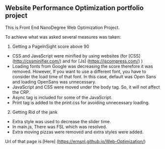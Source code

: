 ## Website Performance Optimization portfolio project

This is Front End NanoDegree Web Optimization Project.

To achieve what was asked several measures was taken:

1. Getting a PageInSight score above 90
 * CSS and JavaScript were minified by using websites (for [CSS] (http://cssminifier.com/) and for [Js] (https://jscompress.com/)  )
 * Loading fonts from Google was decreasing the score therefore it was removed. However, If you want to use a different font, you have to consider the load time of that font. In this case, default was Open Sans and loading OpenSans was unnecessary.
 * JavaScript and CSS were moved under the body tag. So, it will not affect the CRP.
 * Async tag is included for some of the JavaScript.
 * Print tag is added to the print.css for avoiding unnecessary loading.

2. Getting Rid of the jank
 * Extra style was used to decrease the slider time.
 * In main.js, There was FSL which was resolved.
 * Extra moving pizzas were removed and extra styles were added. 


Url of that page is [Here] (https://ernsnl.github.io/Web-Optimization/)
